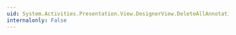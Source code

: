 ```yaml
---
uid: System.Activities.Presentation.View.DesignerView.DeleteAllAnnotationCommand
internalonly: False
---
```


